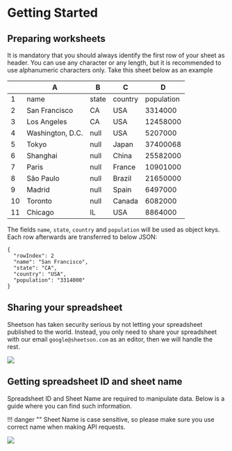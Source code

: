 # Getting Started

## Preparing worksheets
It is mandatory that you should always identify the first row of your sheet as header. You can use any character or any length, but it is recommended to use alphanumeric characters only. Take this sheet below as an example
<div class='example'>

|  | A               | B     | C       | D          |
|--| --------------- | ----- | ------- | ---------- |
|1 | name            | state | country | population |
|2 | San Francisco   | CA    | USA     | 3314000    |
|3 | Los Angeles     | CA    | USA     | 12458000   |
|4 | Washington, D.C.| null  | USA     | 5207000    |
|5 | Tokyo           | null  | Japan   | 37400068   |
|6 | Shanghai        | null  | China   | 25582000   |
|7 | Paris           | null  | France  | 10901000   |
|8 | São Paulo       | null  | Brazil  | 21650000   |
|9 | Madrid          | null  | Spain   | 6497000    |
|10| Toronto         | null  | Canada  | 6082000	  |
|11| Chicago         | IL    | USA     | 8864000    |

</div>


The fields `name`, `state`, `country` and `population` will be used as object keys. Each row afterwards are transferred to below JSON:

```
{
  "rowIndex": 2
  "name": "San Francisco",
  "state": "CA",
  "country": "USA",
  "population": "3314000"
}

```

## Sharing your spreadsheet 
Sheetson has taken security serious by not letting your spreadsheet published to the world. Instead, you only need to share your spreadsheet with our email `google@sheetson.com` as an editor, then we will handle the rest.

![](/static/sheetson_preparation_01_docked.png)

## Getting spreadsheet ID and sheet name
Spreadsheet ID and Sheet Name are required to manipulate data. Below is a guide where you can find such information.

!!! danger ""
    Sheet Name is case sensitive, so please make sure you use correct name when making API requests.

![](/static/sheetson_preparation_02.jpg)
